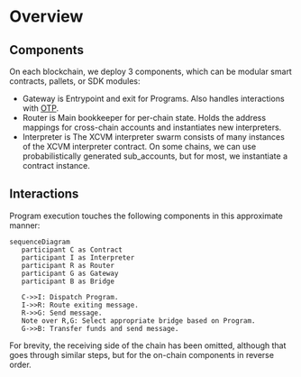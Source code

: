 # Overview

## Components

On each blockchain, we deploy 3 components, which can be modular smart contracts, pallets, or SDK modules:

- Gateway is Entrypoint and exit for Programs. Also handles interactions with [OTP](otp.md).
- Router is Main bookkeeper for per-chain state. Holds the address mappings for cross-chain accounts and instantiates new interpreters.
- Interpreter is The XCVM interpreter swarm consists of many instances of the XCVM interpreter contract. On some chains, we can use probabilistically generated sub_accounts, but for most, we instantiate a contract instance.

## Interactions

Program execution touches the following components in this approximate manner:

```mermaid
sequenceDiagram
   participant C as Contract
   participant I as Interpreter   
   participant R as Router
   participant G as Gateway
   participant B as Bridge

   C->>I: Dispatch Program.
   I->>R: Route exiting message.
   R->>G: Send message.
   Note over R,G: Select appropriate bridge based on Program.
   G->>B: Transfer funds and send message.
```

For brevity, the receiving side of the chain has been omitted, although that goes through similar steps, but for the on-chain components in reverse order.